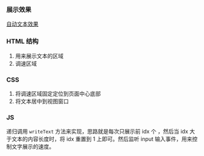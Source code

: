 ### 展示效果

[自动文本效果](http://project-demo.ihsxu.com/auto-text-effect/)

### HTML 结构

1. 用来展示文本的区域
2. 调速区域

### CSS

1. 将调速区域固定定位到页面中心底部
2. 将文本居中到视图窗口

### JS

递归调用 `writeText` 方法来实现，思路就是每次只展示前 idx 个
，然后当 idx 大于文本的内容长度时，将 idx 重置到 1 上即可。然后监听 input 输入事件，用来控制文字展示的速度。
